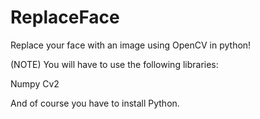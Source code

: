 # ReplaceFace
Replace your face with an image using OpenCV in python! 


(NOTE) You will have to use the following libraries:

Numpy 
Cv2

And of course you have to install Python.
